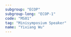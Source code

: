 ```yaml
---
subgroup: "ECOP"
subgroup-long: "ECOP-1"
code: "MS01"
tag: "Minisymposium Speaker"
name: "Yixiang Wu"
---
```

